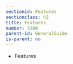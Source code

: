 ```yaml
---
sectionid: Features
sectionclass: h2
title: Features
number: 3300
parent-id: GeneralGuide
is-parent: no
---
```

- Features